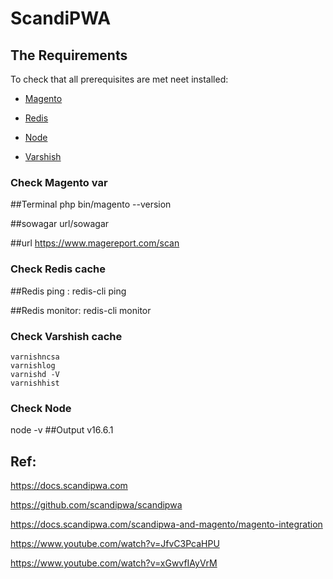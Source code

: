 
# ScandiPWA

## The Requirements 
 To  check that all prerequisites are met neet installed:

- [Magento](m24.md)

- [Redis](redis.md)

- [Node](node.md)

- [Varshish](varnish.md)


### Check Magento var 
   
   ##Terminal
   php bin/magento --version

   ##sowagar
   url/sowagar

   ##url
   https://www.magereport.com/scan


  

### Check Redis cache 

  ##Redis ping : 
  redis-cli ping 

  ##Redis monitor: 
  redis-cli monitor
 
 
 
 ### Check Varshish cache 
    
    varnishncsa 
    varnishlog
    varnishd -V
    varnishhist
 
 
 ### Check Node  
  node -v
  ##Output v16.6.1

 
 
 

## Ref:

https://docs.scandipwa.com

https://github.com/scandipwa/scandipwa

https://docs.scandipwa.com/scandipwa-and-magento/magento-integration

https://www.youtube.com/watch?v=JfvC3PcaHPU

https://www.youtube.com/watch?v=xGwvfIAyVrM
